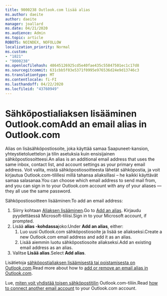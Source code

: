 ```yaml
---
title: 9000238 Outlook.com lisää alias
ms.author: daeite
author: daeite
manager: joallard
ms.date: 04/21/2020
ms.audience: Admin
ms.topic: article
ROBOTS: NOINDEX, NOFOLLOW
localization_priority: Normal
ms.custom:
- "1821"
- "9000238"
ms.openlocfilehash: 48645126925cd5e40fae435c55847501ec1c17d8
ms.sourcegitcommit: 631cbb5f03e5371f0995e976536d24e9d13746c3
ms.translationtype: MT
ms.contentlocale: fi-FI
ms.lasthandoff: 04/22/2020
ms.locfileid: "43760949"
---
```

# <a name="add-an-email-alias-in-outlookcom"></a><span data-ttu-id="b801d-102">Sähköpostialiaksen lisääminen Outlook.com</span><span class="sxs-lookup"><span data-stu-id="b801d-102">Add an email alias in Outlook.com</span></span>

<span data-ttu-id="b801d-103">Alias on lisäsähköpostiosoite, joka käyttää samaa Saapuneet-kansion, yhteystietoluettelon ja tilin asetuksia kuin ensisijainen sähköpostiosoitteesi.</span><span class="sxs-lookup"><span data-stu-id="b801d-103">An alias is an additional email address that uses the same inbox, contact list, and account settings as your primary email address.</span></span> <span data-ttu-id="b801d-104">Voit valita, mistä sähköpostiosoitteesta lähetät sähköpostia, ja voit kirjautua Outlook.com-tilillesi millä tahansa aliaksillasi – he kaikki käyttävät samaa salasanaa.</span><span class="sxs-lookup"><span data-stu-id="b801d-104">You can choose which email address to send mail from, and you can sign in to your Outlook.com account with any of your aliases — they all use the same password.</span></span>

<span data-ttu-id="b801d-105">Sähköpostiosoitteen lisääminen:</span><span class="sxs-lookup"><span data-stu-id="b801d-105">To add an email address:</span></span>

1. <span data-ttu-id="b801d-106">Siirry kohtaan [Aliaksen lisääminen](https://go.microsoft.com/fwlink/p/?linkid=864833).</span><span class="sxs-lookup"><span data-stu-id="b801d-106">Go to [Add an alias](https://go.microsoft.com/fwlink/p/?linkid=864833).</span></span> <span data-ttu-id="b801d-107">Kirjaudu pyydettäessä Microsoft-tiliisi.</span><span class="sxs-lookup"><span data-stu-id="b801d-107">Sign in to your Microsoft account, if prompted.</span></span>
2. <span data-ttu-id="b801d-108">Lisää **alias -kohdassa**joko:</span><span class="sxs-lookup"><span data-stu-id="b801d-108">Under **Add an alias**, either:</span></span>
    1. <span data-ttu-id="b801d-109">Luo uusi Outlook.com sähköpostiosoite ja lisää se aliakseksi.</span><span class="sxs-lookup"><span data-stu-id="b801d-109">Create a new Outlook.com email address and add it as an alias.</span></span>
    2. <span data-ttu-id="b801d-110">Lisää aiemmin luotu sähköpostiosoite aliakseksi.</span><span class="sxs-lookup"><span data-stu-id="b801d-110">Add an existing email address as an alias.</span></span>
3. <span data-ttu-id="b801d-111">Valitse **Lisää alias**.</span><span class="sxs-lookup"><span data-stu-id="b801d-111">Select **Add alias**.</span></span>

<span data-ttu-id="b801d-112">Lisätietoja [sähköpostialiaksen lisäämisestä tai poistamisesta on Outlook.com](https://support.office.com/article/459b1989-356d-40fa-a689-8f285b13f1f2?wt.mc_id=Office_Outlook_com_Alchemy).</span><span class="sxs-lookup"><span data-stu-id="b801d-112">Read more about how to [add or remove an email alias in Outlook.com](https://support.office.com/article/459b1989-356d-40fa-a689-8f285b13f1f2?wt.mc_id=Office_Outlook_com_Alchemy).</span></span>  

<span data-ttu-id="b801d-113">Lue, [miten voit yhdistää toisen sähköpostitilin](https://support.office.com/article/c5224df4-5885-4e79-91ba-523aa743f0ba?wt.mc_id=Office_Outlook_com_Alchemy) Outlook.com-tiliin.</span><span class="sxs-lookup"><span data-stu-id="b801d-113">Read [how to connect another email account](https://support.office.com/article/c5224df4-5885-4e79-91ba-523aa743f0ba?wt.mc_id=Office_Outlook_com_Alchemy) to your Outlook.com account.</span></span>